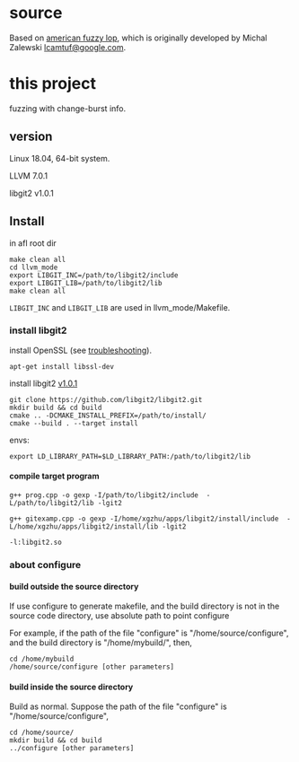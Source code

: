 # source
Based on [american fuzzy lop](https://github.com/google/AFL), which is originally developed by Michal Zalewski <lcamtuf@google.com>.

# this project

fuzzing with change-burst info.

## version
Linux 18.04, 64-bit system. 

LLVM 7.0.1

libgit2 v1.0.1

## Install
in afl root dir

    make clean all
    cd llvm_mode
    export LIBGIT_INC=/path/to/libgit2/include
    export LIBGIT_LIB=/path/to/libgit2/lib
    make clean all

`LIBGIT_INC` and `LIBGIT_LIB` are used in llvm_mode/Makefile.

### install libgit2
install OpenSSL (see [troubleshooting](https://github.com/libgit2/libgit2/blob/master/docs/troubleshooting.md)).

    apt-get install libssl-dev

install libgit2 [v1.0.1](https://github-production-release-asset-2e65be.s3.amazonaws.com/901662/67a65980-a649-11ea-8f09-6cbbf461c91b?X-Amz-Algorithm=AWS4-HMAC-SHA256&X-Amz-Credential=AKIAIWNJYAX4CSVEH53A%2F20200703%2Fus-east-1%2Fs3%2Faws4_request&X-Amz-Date=20200703T130817Z&X-Amz-Expires=300&X-Amz-Signature=fe97315978eb328ed3963437b79006fd987090d1bd987e6f3fa04d3bfdfba29e&X-Amz-SignedHeaders=host&actor_id=19380991&repo_id=901662&response-content-disposition=attachment%3B%20filename%3Dlibgit2-1.0.1.tar.gz&response-content-type=application%2Foctet-stream)

    git clone https://github.com/libgit2/libgit2.git
    mkdir build && cd build
    cmake .. -DCMAKE_INSTALL_PREFIX=/path/to/install/
    cmake --build . --target install

envs:

    export LD_LIBRARY_PATH=$LD_LIBRARY_PATH:/path/to/libgit2/lib
    

#### compile target program

    g++ prog.cpp -o gexp -I/path/to/libgit2/include  -L/path/to/libgit2/lib -lgit2

    g++ gitexamp.cpp -o gexp -I/home/xgzhu/apps/libgit2/install/include  -L/home/xgzhu/apps/libgit2/install/lib -lgit2

    -l:libgit2.so

### about configure
#### build outside the source directory
If use configure to generate makefile, and the build directory is not in the source code directory, use absolute path to point configure

For example, if the path of the file "configure" is "/home/source/configure", and the build directory is "/home/mybuild/", then, 

    cd /home/mybuild
    /home/source/configure [other parameters]

#### build inside the source directory
Build as normal. Suppose the path of the file "configure" is "/home/source/configure", 

    cd /home/source/
    mkdir build && cd build
    ../configure [other parameters]

